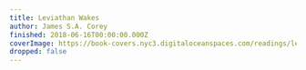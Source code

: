 ```yaml
---
title: Leviathan Wakes
author: James S.A. Corey
finished: 2018-06-16T00:00:00.000Z
coverImage: https://book-covers.nyc3.digitaloceanspaces.com/readings/leviathan-wakes-01.jpg
dropped: false
---
```


